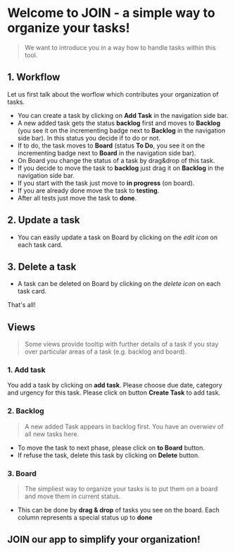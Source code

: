 # Welcome to JOIN - a simple way to organize your tasks!
> We want to introduce you in a way how to handle tasks within this tool.

## 1. Workflow
Let us first talk about the worflow which contributes your organization of tasks.
- You can create a task by clicking on **Add Task** in the navigation side bar. 
- A new added task gets the status **backlog** first and moves to **Backlog** (you see it on the incrementing badge next to **Backlog** in the navigation side bar).
In this status you decide if to do or not.
- If to do, the task moves to **Board** (status **To Do**, you see it on the incrementing badge next to **Board** in the navigation side bar).
- On Board you change the status of a task by drag&drop of this task.
- If you decide to move the task to **backlog** just drag it on **Backlog** in the navigation side bar.
- If you start with the task just move to **in progress** (on board).
- If you are already done move the task to **testing**.
- After all tests just move the task to **done**.

## 2. Update a task
- You can easily update a task on Board by clicking on the *edit icon* on each task card.

## 3. Delete a task
- A task can be deleted on Board by clicking on the *delete icon* on each task card.

That's all! 


## Views
> Some views provide tooltip with further details of a task if you stay over particular areas of a task (e.g. backlog and board).

### 1. Add task
You add a task by clicking on **add task**.
Please choose due date, category and urgency for this task.
Please click on button **Create Task** to add task.

### 2. Backlog
> A new added Task appears in backlog first.
> You have an overwiev of all new tasks here.
- To move the task to next phase, please click on **to Board** button.
- If refuse the task, delete this task by clicking on **Delete** button.


### 3. Board
> The simpliest way to organize your tasks is to put them on a board and move them in current status.
- This can be done by **drag & drop** of tasks you see on the board.
Each column represents a special status up to **done**

## JOIN our app to simplify your organization!